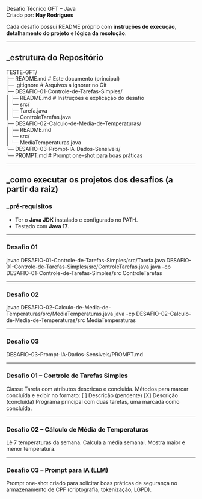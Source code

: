 Desafio Técnico GFT – Java  
Criado por: **Nay Rodrigues**

Cada desafio possui README próprio com **instruções de execução**, **detalhamento do projeto** e **lógica da resolução**.

---

## _estrutura do Repositório

TESTE-GFT/  
├─ README.md # Este documento (principal)  
├─ .gitignore # Arquivos a ignorar no Git  
├─ DESAFIO-01-Controle-de-Tarefas-Simples/  
│  ├─ README.md # Instruções e explicação do desafio  
│  └─ src/  
│     ├─ Tarefa.java  
│     └─ ControleTarefas.java  
├─ DESAFIO-02-Calculo-de-Media-de-Temperaturas/  
│  ├─ README.md  
│  └─ src/  
│     └─ MediaTemperaturas.java  
└─ DESAFIO-03-Prompt-IA-Dados-Sensiveis/  
   └─ PROMPT.md # Prompt one-shot para boas práticas  

---

## _como executar os projetos dos desafios (a partir da raiz)

### _pré-requisitos
- Ter o **Java JDK** instalado e configurado no PATH.  
- Testado com **Java 17**.

---

### Desafio 01 

javac DESAFIO-01-Controle-de-Tarefas-Simples/src/Tarefa.java DESAFIO-01-Controle-de-Tarefas-Simples/src/ControleTarefas.java
java -cp DESAFIO-01-Controle-de-Tarefas-Simples/src ControleTarefas

---

### Desafio 02

javac DESAFIO-02-Calculo-de-Media-de-Temperaturas/src/MediaTemperaturas.java
java -cp DESAFIO-02-Calculo-de-Media-de-Temperaturas/src MediaTemperaturas

---

### Desafio 03

DESAFIO-03-Prompt-IA-Dados-Sensiveis/PROMPT.md

---

### Desafio 01 – Controle de Tarefas Simples
Classe Tarefa com atributos descricao e concluida.
Métodos para marcar concluída e exibir no formato:
[ ] Descrição (pendente)
[X] Descrição (concluída)
Programa principal com duas tarefas, uma marcada como concluída.

---

### Desafio 02 – Cálculo de Média de Temperaturas
Lê 7 temperaturas da semana.
Calcula a média semanal.
Mostra maior e menor temperatura.

---

### Desafio 03 – Prompt para IA (LLM)
Prompt one-shot criado para solicitar boas práticas de segurança no armazenamento de CPF (criptografia, tokenização, LGPD).

